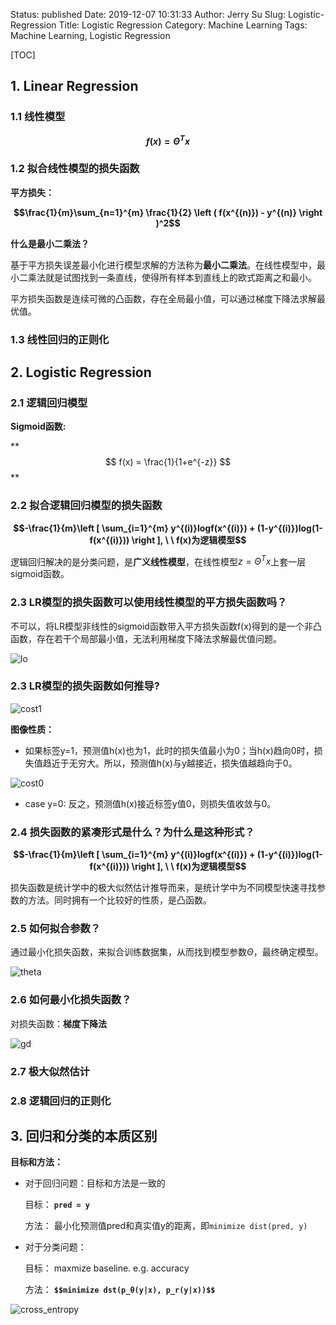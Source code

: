 Status: published
Date: 2019-12-07 10:31:33
Author: Jerry Su
Slug: Logistic-Regression
Title: Logistic Regression
Category: Machine Learning 
Tags: Machine Learning, Logistic Regression

[TOC]

## 1. Linear Regression

### 1.1 线性模型

**$$f(x) = \Theta^Tx$$**

### 1.2 拟合线性模型的损失函数

**平方损失：**

**$$\frac{1}{m}\sum_{n=1}^{m} \frac{1}{2} \left ( f(x^{(n)}) - y^{(n)} \right )^2$$**

**什么是最小二乘法？**

基于平方损失误差最小化进行模型求解的方法称为**最小二乘法**。在线性模型中，最小二乘法就是试图找到一条直线，使得所有样本到直线上的欧式距离之和最小。

平方损失函数是连续可微的凸函数，存在全局最小值，可以通过梯度下降法求解最优值。

### 1.3 线性回归的正则化

## 2. Logistic Regression

### 2.1 逻辑回归模型

**Sigmoid函数:**

** $$ f(x) = \frac{1}{1+e^{-z}} $$**

### 2.2 拟合逻辑回归模型的损失函数

**$$-\frac{1}{m}\left [ \sum_{i=1}^{m} y^{(i)}logf(x^{(i)}) + (1-y^{(i)})log(1-f(x^{(i)})) \right ], \ \ f(x)为逻辑模型$$**

逻辑回归解决的是分类问题，是**广义线性模型**，在线性模型$z=\Theta^Tx$上套一层sigmoid函数。

### 2.3 LR模型的损失函数可以使用线性模型的平方损失函数吗？
不可以，将LR模型非线性的sigmoid函数带入平方损失函数f(x)得到的是一个非凸函数，存在若干个局部最小值，无法利用梯度下降法求解最优值问题。

![lo](images/linear_mode/logi.png)

### 2.3 LR模型的损失函数如何推导?

![cost1](images/linear_mode/cost_1.png)

**图像性质：**

- 如果标签y=1，预测值h(x)也为1，此时的损失值最小为0；当h(x)趋向0时，损失值趋近于无穷大。所以，预测值h(x)与y越接近，损失值越趋向于0。

![cost0](images/linear_mode/cost_0.png)

- case y=0: 反之，预测值h(x)接近标签y值0，则损失值收敛与0。

### 2.4 损失函数的紧凑形式是什么？为什么是这种形式？

**$$-\frac{1}{m}\left [ \sum_{i=1}^{m} y^{(i)}logf(x^{(i)}) + (1-y^{(i)})log(1-f(x^{(i)})) \right ], \ \ f(x)为逻辑模型$$**

损失函数是统计学中的极大似然估计推导而来，是统计学中为不同模型快速寻找参数的方法。同时拥有一个比较好的性质，是凸函数。

### 2.5 如何拟合参数？

通过最小化损失函数，来拟合训练数据集，从而找到模型参数$\Theta$，最终确定模型。

![theta](images/linear_mode/arg.png)

### 2.6 如何最小化损失函数？

对损失函数：**梯度下降法**

![gd](images/linear_mode/gd.png)

### 2.7 极大似然估计

### 2.8 逻辑回归的正则化

## 3. 回归和分类的本质区别

**目标和方法：**

- 对于回归问题：目标和方法是一致的
  
  目标： **`pred = y`**
  
  方法： 最小化预测值pred和真实值y的距离，即`minimize dist(pred, y)`
  
- 对于分类问题：

  目标： maxmize baseline. e.g. accuracy
  
  方法： **`$$minimize dst(p_θ(y|x), p_r(y|x))$$`** 

![cross_entropy](images/entropy/cross_entropy.png)